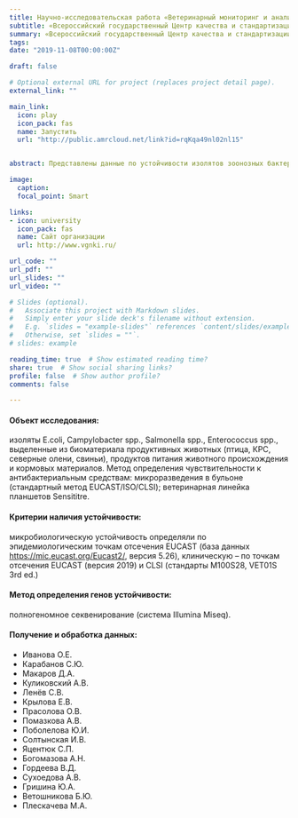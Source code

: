 ```yaml
---
title: Научно-исследовательская работа «Ветеринарный мониторинг и анализ риска антибиотикорезистентности зоонозных бактерий»
subtitle: «Всероссийский государственный Центр качества и стандартизации лекарственных средств для животных и кормов» (ФГБУ "ВГНКИ") 
summary: «Всероссийский государственный Центр качества и стандартизации лекарственных средств для животных и кормов» (ФГБУ "ВГНКИ")
tags:
date: "2019-11-08T00:00:00Z"

draft: false

# Optional external URL for project (replaces project detail page).
external_link: "" 

main_link: 
  icon: play
  icon_pack: fas
  name: Запустить
  url: "http://public.amrcloud.net/link?id=rqKqa49nl02nl15"


abstract: Представлены данные по устойчивости изолятов зоонозных бактерий, выделенных от животных из различных регионов Российской Федерации, к более 50 применяемым в ветеринариии и медицине антимикробным средствам из 12 различных групп.

image:
  caption: 
  focal_point: Smart

links:
- icon: university
  icon_pack: fas
  name: Сайт организации
  url: http://www.vgnki.ru/

url_code: ""
url_pdf: ""
url_slides: ""
url_video: ""

# Slides (optional).
#   Associate this project with Markdown slides.
#   Simply enter your slide deck's filename without extension.
#   E.g. `slides = "example-slides"` references `content/slides/example-slides.md`.
#   Otherwise, set `slides = ""`.
# slides: example

reading_time: true  # Show estimated reading time?
share: true  # Show social sharing links?
profile: false  # Show author profile?
comments: false 

---
```


#### Объект исследования: 

изоляты E.coli, Campylobacter spp., Salmonella spp., Enterococcus spp., 
выделенные из биоматериала продуктивных животных (птица, КРС, северные олени, свиньи), продуктов питания животного происхождения и кормовых материалов. 
Метод определения чувствительности к антибактериальным средствам: микроразведения в бульоне (стандартный метод EUCAST/ISO/CLSI); ветеринарная линейка планшетов Sensititre.

#### Критерии наличия устойчивости: 

микробиологическую устойчивость определяли по эпидемиологическим точкам отсечения EUCAST (база данных https://mic.eucast.org/Eucast2/, версия 5.26), клиническую – по точкам отсечения EUCAST (версия 2019) и СLSI (стандарты M100S28, VET01S 3rd ed.)

#### Метод определения генов устойчивости: 

полногеномное секвенирование (система Illumina Miseq).


#### Получение  и обработка данных:  

- Иванова О.Е. 
- Карабанов С.Ю. 
- Макаров Д.А. 
- Куликовский А.В. 
- Ленёв С.В. 
- Крылова Е.В. 
- Прасолова О.В. 
- Помазкова А.В. 
- Поболелова Ю.И. 
- Солтынская И.В. 
- Яцентюк С.П. 
- Богомазова А.Н. 
- Гордеева В.Д. 
- Сухоедова А.В. 
- Гришина Ю.А. 
- Ветошникова Б.Ю. 
- Плескачева М.А.
